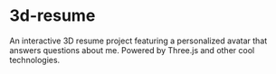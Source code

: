 # 3d-resume
An interactive 3D resume project featuring a personalized avatar that answers questions about me. Powered by Three.js and other cool technologies.
